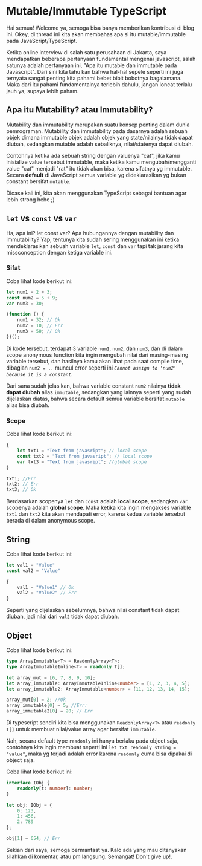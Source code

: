 <!-- Description: Understanding mutable/immutable in javascript/typescript -->

# Mutable/Immutable TypeScript

Hai semua! Welcome ya, semoga bisa banya memberikan kontribusi  di blog ini. Okey, di thread ini kita akan membahas apa si itu mutable/immutable pada JavaScript/TypeScript. 

Ketika online interview di salah satu perusahaan di Jakarta, saya mendapatkan beberapa pertanyaan fundamental mengenai javascript, salah satunya adalah pertanyaan ini, "Apa itu mutable dan immutable pada Javascript". Dari sini kita tahu kan bahwa hal-hal sepele seperti ini juga ternyata sangat penting kita pahami bebet bibit bobotnya bagaiamana. Maka dari itu pahami fundamentalnya terlebih dahulu, jangan loncat terlalu jauh ya, supaya lebih paham.

## Apa itu Mutability? atau Immutability?
Mutability dan immutability merupakan suatu konsep penting dalam dunia pemrograman. Mutability dan immutability pada dasarnya adalah sebuah objek dimana immutable objek adalah objek yang state/nilainya tidak dapat diubah, sedangkan mutable adalah sebaliknya, nilai/statenya dapat diubah.

Contohnya ketika ada sebuah string dengan valuenya "cat", jika kamu inisialize value tersebut immutable, maka ketika kamu mengubah/mengganti value "cat" menjadi "rat" itu tidak akan bisa, karena sifatnya yg immutable. Secara **default** di JavaScript semua variable yg dideklarasikan yg bukan constant bersifat `mutable`.

Dicase kali ini, kita akan menggunakan TypeScript sebagai bantuan agar lebih strong hehe ;)

## `let` vs `const` vs `var`
Ha, apa ini? let const var? Apa hubungannya dengan mutability dan immutability? Yap, tentunya kita sudah sering menggunakan ini ketika mendeklarasikan sebuah variable  `let`, `const` dan `var` tapi tak jarang kita missconception dengan ketiga variable ini.


### Sifat
Coba lihat kode berikut ini: 
```ts
let num1 = 2 + 3;
const num2 = 5 + 9;
var num3 = 30;

(function () {
    num1 = 32; // Ok
    num2 = 10; // Err
    num3 = 50; // Ok
})();
```

Di kode tersebut, terdapat 3 variable `num1`, `num2`, dan `num3`, dan di dalam scope anonymous function kita ingin mengubah nilai dari masing-masing variable tersebut, dan hasilnya kamu akan lihat pada saat compile time, dibagian `num2 = ..` muncul error seperti ini *`Cannot assign to 'num2' because it is a constant`*. 

Dari sana sudah jelas kan, bahwa variable constant `num2` nilainya **tidak dapat diubah** alias `immutable`, sedangkan yang lainnya seperti yang sudah dijelaskan diatas, bahwa secara default semua variable bersifat `mutable` alias bisa diubah.


### Scope
Coba lihat kode berikut ini: 
```ts
{
    let txt1 = "Text from javasript"; // local scope
    const txt2 = "Text from javasript"; // local scope
    var txt3 = "Text from javasript"; //global scope
}

txt1; //Err
txt2; // Err
txt3; // Ok
```
Berdasarkan scopenya `let` dan `const` adalah **local scope**, sedangkan `var` scopenya adalah **global scope**. Maka ketika kita ingin mengakses variable `txt1` dan `txt2` kita akan mendapati error, karena kedua variable tersebut berada di dalam anonymous scope. 

## String
Coba lihat kode berikut ini:

```ts
let val1 = "Value"
const val2 = "Value"

{
    val1 = "Value1" // Ok
    val2 = "Value2" // Err
}
```

Seperti yang dijelaskan sebelumnya, bahwa nilai constant tidak dapat diubah, jadi nilai dari `val2` tidak dapat diubah.

## Object
Coba lihat kode berikut ini:
```ts
type ArrayImmutable<T> = ReadonlyArray<T>;
type ArrayImmutableInline<T> = readonly T[]; 

let array_mut = [6, 7, 8, 9, 10];
let array_immutable: ArrayImmutableInline<number> = [1, 2, 3, 4, 5];
let array_immutable2: ArrayImmutable<number> = [11, 12, 13, 14, 15];

array_mut[0] = 2; //Ok
array_immutable[0] = 5; //Err:
array_immutable2[0] = 20; // Err
```

Di typescript sendiri kita bisa menggunakan `ReadonlyArray<T>` atau `readonly T[]` untuk membuat nilai/value array agar bersifat `immutable`. 

Nah, secara default type `readonly` ini hanya berlaku pada object saja, contohnya kita ingin membuat seperti ini `let txt readonly string = "value"`, maka yg terjadi adalah error karena `readonly` cuma bisa dipakai di object saja. 

Coba lihat kode berikut ini:
```ts
interface IObj {
    readonly[t: number]: number;
}

let obj: IObj = {
    0: 123,
    1: 456,
    2: 789
};

obj[1] = 654; // Err
```

Sekian dari saya, semoga bermanfaat ya. Kalo ada yang mau ditanyakan silahkan di komentar, atau pm langsung. Semangat! Don't give up!.